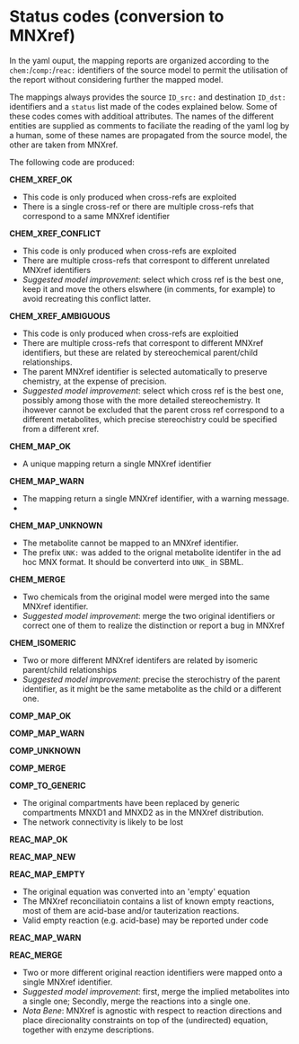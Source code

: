 # Status codes (conversion to MNXref)

In the yaml ouput, the mapping reports are organized according to the `chem:`/`comp:`/`reac:` identifiers of the source model to permit the utilisation of the report without considering further the mapped model.

The mappings always provides the source `ID_src:` and destination `ID_dst:` identifiers and a `status` list made of the codes explained below. Some of these codes comes with additioal attributes. The names of the different entities are supplied as comments to faciliate the reading of the yaml log by a human, some of these names are propagated from the source model, the other are taken from MNXref.

The following code are produced:

**CHEM_XREF_OK** 

* This code is only produced when cross-refs are exploited
* There is a single cross-ref or there are multiple cross-refs that correspond to a same MNXref identifier

**CHEM_XREF_CONFLICT**

* This code is only produced when cross-refs are exploited
* There are multiple cross-refs that correspont to different unrelated MNXref identifiers
* _Suggested model improvement_: select which cross ref is the best one, keep it and move the others elswhere (in comments, for example) to avoid recreating this conflict latter.

**CHEM_XREF_AMBIGUOUS**

* This code is only produced when cross-refs are exploitied
* There are multiple cross-refs that correspont to different MNXref identifiers, but these are related by stereochemical parent/child relationships.
* The parent MNXref identifier is selected automatically to preserve chemistry, at the expense of precision.
* _Suggested model improvement_: select which cross ref is the best one, possibly among those with the more detailed stereochemistry. It ihowever cannot be excluded that the parent cross ref correspond to a different metabolites, which precise stereochistry could be specified from a different xref.

**CHEM_MAP_OK**

* A unique mapping return a single MNXref identifier

**CHEM_MAP_WARN**

* The mapping return a single MNXref identifier, with a warning message.
* 

**CHEM_MAP_UNKNOWN**

* The metabolite cannot be mapped to an MNXref identifier.
* The prefix `UNK:` was added to the orignal metabolite identifer in the ad hoc MNX format. It should be converterd into `UNK_` in SBML.   

**CHEM_MERGE**

* Two chemicals from the original model were merged into the same MNXref identifier.
* _Suggested model improvement_: merge the two original identifiers or correct one of them to realize the distinction or report a bug in MNXref

**CHEM_ISOMERIC**

* Two or more different MNXref identifers are related by isomeric parent/child relationships
* _Suggested model improvement_: precise the sterochistry of the parent identifier, as it might be the same metabolite as the child or a different one.

**COMP_MAP_OK**

**COMP_MAP_WARN**

**COMP_UNKNOWN**

**COMP_MERGE**

**COMP_TO_GENERIC**

* The original compartments have been replaced by generic compartments MNXD1 and MNXD2 as in the MNXref distribution. 
* The network connectivity is likely to be lost

**REAC_MAP_OK**

**REAC_MAP_NEW**

**REAC_MAP_EMPTY**

* The original equation was converted into an 'empty' equation 
* The MNXref reconciliatoin contains a list of known empty reactions, most of them are acid-base and/or tauterization reactions. 
* Valid empty reaction (e.g. acid-base) may be reported under code 

**REAC_MAP_WARN**

**REAC_MERGE**

* Two or more different original reaction identifiers were mapped onto a single MNXref identifier.
* _Suggested model improvement_: first, merge the implied metabolites into a single one; Secondly, merge the reactions into a single one.
* _Nota Bene_: MNXref is agnostic with respect to reaction directions and place direcionality constraints on top of the (undirected) equation, together with enzyme descriptions.  

